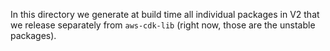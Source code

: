 In this directory we generate at build time all individual packages in V2
that we release separately from `aws-cdk-lib`
(right now, those are the unstable packages).
